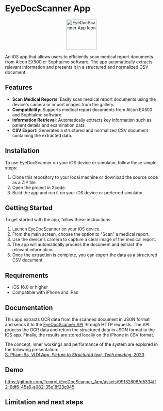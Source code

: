 # EyeDocScanner App
<p align="center">
  <img src="https://github.com/TemryL/EyeDocScanner_App/assets/99132608/9086edf1-802c-4c1b-a352-fb4bd27d1d3a" alt="EyeDocScanner App Icon" width="100" height="100">
</p>

An iOS app that allows users to efficiently scan medical report documents from Alcon EX500 or Sophtalmo software. The app automatically extracts relevant information and presents it in a structured and normalized CSV document.


## Features

- **Scan Medical Reports**: Easily scan medical report documents using the device's camera or import images from the gallery.
- **Compatibility**: Supports medical report documents from Alcon EX500 and Sophtalmo software.
- **Information Retrieval**: Automatically extracts key information such as patient details and examination data.
- **CSV Export**: Generates a structured and normalized CSV document containing the extracted data.

## Installation

To use EyeDocScanner on your iOS device or simulator, follow these simple steps:

1. Clone this repository to your local machine or download the source code as a ZIP file.
2. Open the project in Xcode.
3. Build the app and run it on your iOS device or preferred simulator.

## Getting Started

To get started with the app, follow these instructions:

1. Launch EyeDocScanner on your iOS device.
2. From the main screen, choose the option to "Scan" a medical report.
3. Use the device's camera to capture a clear image of the medical report.
4. The app will automatically process the document and extract the relevant information.
5. Once the extraction is complete, you can export the data as a structured CSV document.

## Requirements

- iOS 16.0 or higher
- Compatible with iPhone and iPad

## Documentation
This app extracts OCR data from the scanned document in JSON format and sends it to the [EyeDocScanner API](https://github.com/TemryL/EyeDocScanner_API) through HTTP requests. The API process the OCR data and return the structured data in JSON format to the IOS app. Finally, the results are stored locally on the iPhone in CSV format.

The concept, inner workings and performance of the system are explored in the following presentation:  
[S. Pham-Ba, *VITA'App, Picture to Structured text, Tech meeting*, 2023](https://github.com/TemryL/EyeDocScanner_API/files/12208931/2023.03.06.-.VITA.App.Tech.meeting.pdf).

## Demo

https://github.com/TemryL/EyeDocScanner_App/assets/99132608/d5334ff2-6df6-45a9-a082-35e18f23c045

## Limitation and next steps


